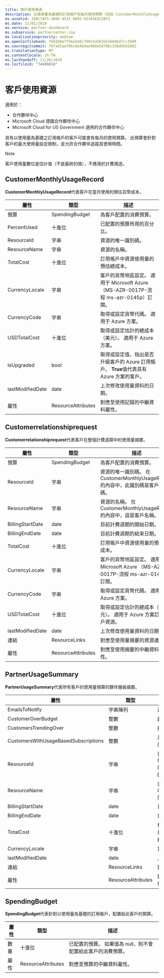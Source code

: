 ```yaml
---
title: 客戶使用資源
description: 以使用量為基礎的訂用帳戶和每月使用預算（包括 CustomerMonthlyUsageRecord、Customerrelationshiprequest、PartnerUsageSummary 和 SpendingBudget）的客戶所適用的資源。
ms.assetid: 268C7AF5-3A95-451F-8092-033A3E8126F2
ms.date: 11/01/2019
ms.service: partner-dashboard
ms.subservice: partnercenter-csp
ms.localizationpriority: medium
ms.openlocfilehash: f94168e7f56e3e6c769c5a563e516046d7cc3509
ms.sourcegitcommit: fbfad1ae706c8e4bdae080e5d79bc158d6b55d02
ms.translationtype: MT
ms.contentlocale: zh-TW
ms.lasthandoff: 11/26/2019
ms.locfileid: "74489818"
---
```

# <a name="customer-usage-resources"></a>客戶使用資源

適用於：

- 合作夥伴中心
- Microsoft Cloud 德國合作夥伴中心
- Microsoft Cloud for US Government 適用的合作夥伴中心

具有以使用量為基礎之訂用帳戶的客戶可能會有每月的使用預算。 此預算會針對客戶的最大使用量設定限制，並允許合作夥伴追蹤其使用時間。

> [!NOTE]
> 客戶使用量數位是估計值（不是最終的值），不應用於計費用途。

## <a name="customermonthlyusagerecord"></a>CustomerMonthlyUsageRecord

**CustomerMonthlyUsageRecord**代表客戶在當月使用的預估貨幣成本。

| 屬性         | 類型               | 描述                                                              |
|------------------|--------------------|--------------------------------------------------------------------------|
| 預算           | SpendingBudget     | 為客戶配置的消費預算。                          |
| PercentUsed      | 十進位             | 已配置的預算所用的百分比。                        |
| ResourceId       | 字串             | 資源的唯一識別碼。                                   |
| ResourceName     | 字串             | 資源的名稱。                                                |
| TotalCost        | 十進位             | 訂用帳戶中資源使用量的預估總成本。|
| CurrencyLocale   | 字串             | 客戶的貨幣地區設定。 適用于 Microsoft Azure （MS-AZR-0017P-流程 ms-azr-0145p）訂閱。            |
| CurrencyCode     | 字串             | 取得或設定貨幣代碼。 適用于 Azure 方案。           |
| USDTotalCost     | 十進位             | 取得或設定估計的總成本（美元）。 適用于 Azure 方案。                                         |
| IsUpgraded       | bool             | 取得或設定值，指出是否升級客戶的 Azure 訂用帳戶。 **True**值代表具有 Azure 方案的客戶。                         |
| lastModifiedDate | date               | 上次修改使用量資料的日期。                               |
| 屬性       | ResourceAttributes | 對應至使用記錄的中繼資料屬性。               |

## <a name="customerusagesummary"></a>Customerrelationshiprequest

**Customerrelationshiprequest**代表客戶在整個計費週期中的使用量摘要。

| 屬性         | 類型               | 描述                                                                                                      |
|------------------|--------------------|------------------------------------------------------------------------------------------------------------------|
| 預算           | SpendingBudget     | 為客戶配置的消費預算。                                                                  |
| ResourceId       | 字串             | 資源的唯一識別碼。 在 CustomerMonthlyUsageRecord 的內容中，此識別碼是客戶識別碼。 |
| ResourceName     | 字串             | 資源的名稱。 在 CustomerMonthlyUsageRecord 的內容中，這是客戶名稱。               |
| BillingStartDate | date               | 目前計費週期的開始日期。                                                                    |
| BillingEndDate   | date               | 目前計費週期的結束日期。                                                                      |
| TotalCost        | 十進位             | 訂用帳戶中資源使用量的預估總成本。                                         |
| CurrencyLocale   | 字串             | 客戶的貨幣地區設定。 適用于 Microsoft Azure （MS-AZR-0017P-流程 ms-azr-0145p）訂閱。                                         |
| CurrencyCode     | 字串             | 取得或設定貨幣代碼。 適用于 Azure 方案。                                         |
| USDTotalCost     | 十進位             | 取得或設定估計的總成本（美元）。 適用于 Azure 方案訂用帳戶資源。                                         |
| lastModifiedDate | date               | 上次修改使用量資料的日期。                                                                       |
| 連結            | ResourceLinks      | 對應至使用量摘要的資源連結。                                                           |
| 屬性       | ResourceAttributes | 對應至使用摘要的中繼資料屬性。                                                      |

## <a name="partnerusagesummary"></a>PartnerUsageSummary

**PartnerUsageSummary**代表所有客戶的使用量預算的夥伴層級摘要。

| 屬性         | 類型               | 描述                                                                                                      |
|------------------|--------------------|------------------------------------------------------------------------------------------------------------------|
| EmailsToNotify   | 字串陣列   | 通知的電子郵件地址清單。                                                                   |
| CustomerOverBudget | 整數          | 超過預算的客戶數目。                                                                    |
| CustomersTrendingOver | 整數       | 接近預算的客戶數目。                                                     |
| CustomersWithUsageBasedSubscriptions  | 整數 | 具有以使用量為基礎之訂用帳戶的客戶數目。                                               |
| ResourceId       | 字串             | 資源的唯一識別碼。 在 CustomerMonthlyUsageRecord 的內容中，此識別碼是客戶識別碼。 |
| ResourceName     | 字串             | 資源的名稱。 在 CustomerMonthlyUsageRecord 的內容中，這是客戶名稱。               |
| BillingStartDate | date               | 目前計費週期的開始日期。                                                                    |
| BillingEndDate   | date               | 目前計費週期的結束日期。                                                                      |
| TotalCost        | 十進位             | 根據計費週期開始時的目前使用量，計算所有客戶使用量的預估總成本。      |
| CurrencyLocale   | 字串             | 貨幣地區設定。                                                                                             |
| lastModifiedDate | date               | 上次修改使用量資料的日期。                                                                       |
| 連結            | ResourceLinks      | 對應至使用量摘要的資源連結。                                                           |
| 屬性       | ResourceAttributes | 對應至使用摘要的中繼資料屬性。                                                      |

## <a name="spendingbudget"></a>SpendingBudget

**SpendingBudget**代表針對以使用量為基礎的訂用帳戶，配置給此客戶的預算。

| 屬性   | 類型               | 描述                                                                                         |
|------------|--------------------|-----------------------------------------------------------------------------------------------------|
| 數量     | 十進位             | 已配置的預算。 如果值為 null，則不會配置給此客戶的消費預算。 |
| 屬性 | ResourceAttributes | 對應至預算的中繼資料屬性。                                                |
